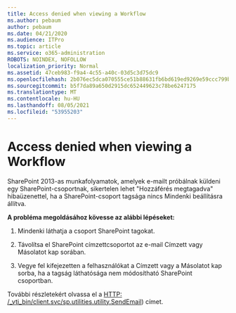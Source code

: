 ```yaml
---
title: Access denied when viewing a Workflow
ms.author: pebaum
author: pebaum
ms.date: 04/21/2020
ms.audience: ITPro
ms.topic: article
ms.service: o365-administration
ROBOTS: NOINDEX, NOFOLLOW
localization_priority: Normal
ms.assetid: 47ceb983-f9a4-4c55-a40c-03d5c3d75dc9
ms.openlocfilehash: 2b076ec5dca070555ce51b88631fb6bd619ed9269e59ccc799b23b8b95547c16
ms.sourcegitcommit: b5f7da89a650d2915dc652449623c78be6247175
ms.translationtype: MT
ms.contentlocale: hu-HU
ms.lasthandoff: 08/05/2021
ms.locfileid: "53955203"
---
```

# <a name="access-denied-when-viewing-a-workflow"></a>Access denied when viewing a Workflow

SharePoint 2013-as munkafolyamatok, amelyek e-mailt próbálnak küldeni egy SharePoint-csoportnak, sikertelen lehet "Hozzáférés megtagadva" hibaüzenettel, ha a SharePoint-csoport tagsága nincs Mindenki beállításra állítva.
  
 **A probléma megoldásához kövesse az alábbi lépéseket:**
  
 1. Mindenki láthatja a csoport SharePoint tagokat.
  
 2. Távolítsa el SharePoint címzettcsoportot az e-mail Címzett vagy Másolatot kap sorában.
  
 3. Vegye fel kifejezetten a felhasználókat a Címzett vagy a Másolatot kap sorba, ha a tagság láthatósága nem módosítható SharePoint csoportban.
  
További részletekért olvassa el a [HTTP: /_vti_bin/client.svc/sp.utilities.utility.SendEmail](https://go.microsoft.com/fwlink/?linkid=2044694&amp;clcid=0x409)) címet.
  